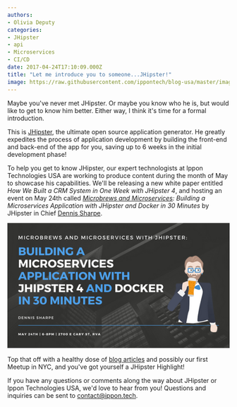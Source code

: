 ```yaml
---
authors:
- Olivia Deputy
categories:
- JHipster
- api
- Microservices
- CI/CD
date: 2017-04-24T17:10:09.000Z
title: "Let me introduce you to someone...JHipster!"
image: https://raw.githubusercontent.com/ippontech/blog-usa/master/images/2017/04/JHipster-Highlight-Blog.png
---
```


Maybe you've never met JHipster. Or maybe you know who he is, but would like to get to know him better. Either way, I think it's time for a formal introduction.

This is [JHipster](https://jhipster.github.io/), the ultimate open source application generator. He greatly expedites the process of application development by building the front-end and back-end of the app for you, saving up to 6 weeks in the initial development phase!

To help you get to know JHipster, our expert technologists at Ippon Technologies USA are working to produce content during the month of May to showcase his capabilities. We'll be releasing a new white paper entitled *How We Built a CRM System in One Week with JHipster 4*, and hosting an event on May 24th called *[Microbrews and Microservices](https://www.meetup.com/Ippon-Technologies-USA-Meetup/events/239332476/): Building a Microservices Application with JHipster and Docker in 30 Minutes* by JHipster in Chief [Dennis Sharpe](https://www.linkedin.com/in/dennis-sharpe/).

![](https://raw.githubusercontent.com/ippontech/blog-usa/master/images/2017/04/JHipster-4-Ippevent.png)

Top that off with a healthy dose of [blog articles](http://blog.ippon.tech/tag/jhipster/) and possibly our first Meetup in NYC, and you've got yourself a JHipster Highlight!

If you have any questions or comments along the way about JHipster or Ippon Technologies USA, we'd love to hear from you! Questions and inquiries can be sent to [contact@ippon.tech](mailto:contact@ippon.tech).
